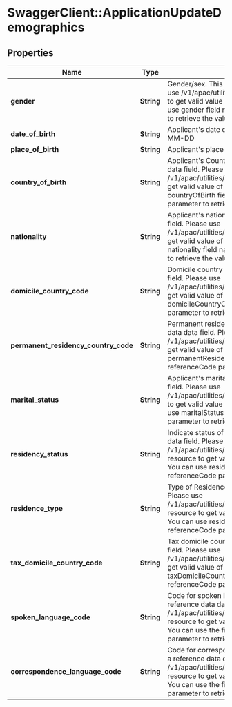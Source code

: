 # SwaggerClient::ApplicationUpdateDemographics

## Properties
Name | Type | Description | Notes
------------ | ------------- | ------------- | -------------
**gender** | **String** | Gender/sex. This is a reference data data field. Please use /v1/apac/utilities/referenceData/{gender} resource to get valid value of this field with description. You can use gender field name as the referenceCode parameter to retrieve the values. | [optional] 
**date_of_birth** | **String** | Applicant&#x27;s date of birth in  ISO 8601 date format YYYY-MM-DD | [optional] 
**place_of_birth** | **String** | Applicant&#x27;s place of birth | [optional] 
**country_of_birth** | **String** | Applicant&#x27;s Country of birth. This is a reference data data field. Please use /v1/apac/utilities/referenceData/{country} resource to get valid value of this field with description. You can use countryOfBirth field name as the referenceCode parameter to retrieve the values. | [optional] 
**nationality** | **String** | Applicant&#x27;s nationality. This is a reference data data field. Please use /v1/apac/utilities/referenceData/{country} resource to get valid value of this field with description. You can use nationality field name as the referenceCode parameter to retrieve the values. | [optional] 
**domicile_country_code** | **String** | Domicile country code. This is a reference data data field. Please use /v1/apac/utilities/referenceData/{country} resource to get valid value of this field with description. You can use domicileCountryCode field name as the referenceCode parameter to retrieve the values. | [optional] 
**permanent_residency_country_code** | **String** | Permanent residency country code. This is a reference data data field. Please use /v1/apac/utilities/referenceData/{country} resource to get valid value of this field with description. You can use permanentResidencyCountryCode field name as the referenceCode parameter to retrieve the values. | [optional] 
**marital_status** | **String** | Applicant&#x27;s marital status. This is a reference data data field. Please use /v1/apac/utilities/referenceData/{maritalStatus} resource to get valid value of this field with description. You can use maritalStatus field name as the referenceCode parameter to retrieve the values. | [optional] 
**residency_status** | **String** | Indicate status of residence. This is a reference data data field. Please use /v1/apac/utilities/referenceData/{residenceStatus} resource to get valid value of this field with description. You can use residencyStatus field name as the referenceCode parameter to retrieve the values. | [optional] 
**residence_type** | **String** | Type of Residence. This is a reference data data field. Please use /v1/apac/utilities/referenceData/{residenceType} resource to get valid value of this field with description. You can use residenceType field name as the referenceCode parameter to retrieve the values. | [optional] 
**tax_domicile_country_code** | **String** | Tax domicile country code. This is a reference data data field. Please use /v1/apac/utilities/referenceData/{country} resource to get valid value of this field with description. You can use taxDomicileCountryCode field name as the referenceCode parameter to retrieve the values. | [optional] 
**spoken_language_code** | **String** | Code for spoken language of applicant. This is a reference data data field. Please use /v1/apac/utilities/referenceData/{spokenLanguageCode} resource to get valid value of this field with description. You can use the field name as the referenceCode parameter to retrieve the values. | [optional] 
**correspondence_language_code** | **String** | Code for correspondence language of applicant. This is a reference data data field. Please use /v1/apac/utilities/referenceData/{spokenLanguageCode} resource to get valid value of this field with description. You can use the field name as the referenceCode parameter to retrieve the values. | [optional] 

